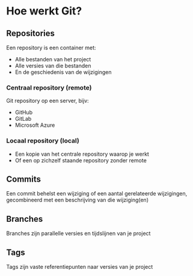 # Hoe werkt Git?

## Repositories

Een repository is een container met:

- Alle bestanden van het project
- Alle versies van die bestanden
- En de geschiedenis van de wijzigingen

### Centraal repository (remote)

Git repository op een server, bijv:

- GitHub
- GitLab
- Microsoft Azure

### Locaal repository (local)

- Een kopie van het centrale repository waarop je werkt
- Of een op zichzelf staande repository zonder remote

## Commits

Een commit behelst een wijziging of een aantal gerelateerde wijzigingen, gecombineerd met een beschrijving van die wijziging(en)

## Branches

Branches zijn parallelle versies en tijdslijnen van je project

## Tags

Tags zijn vaste referentiepunten naar versies van je project
